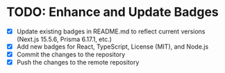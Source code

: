 # TODO: Enhance and Update Badges

- [x] Update existing badges in README.md to reflect current versions (Next.js 15.5.6, Prisma 6.17.1, etc.)
- [x] Add new badges for React, TypeScript, License (MIT), and Node.js
- [x] Commit the changes to the repository
- [x] Push the changes to the remote repository
